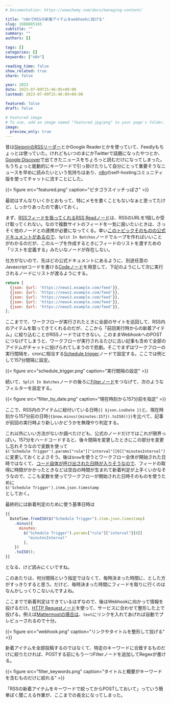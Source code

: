 ```yaml
---
# Documentation: https://wowchemy.com/docs/managing-content/

title: "n8nでRSSの新着アイテムをwebhookに投げる"
slug: 1688885165
subtitle: ""
summary: ""
authors: []

tags: []
categories: []
keywords: ["n8n"]

reading_time: false
show_related: true
share: false

year: 2023
date: 2023-07-09T15:46:05+09:00
lastmod: 2023-07-09T15:46:05+09:00

featured: false
draft: false

# Featured image
# To use, add an image named "featured.jpg/png" to your page's folder.
image:
  preview_only: true
---
```


昔は[SleipnirのRSSリーダー](https://internet.watch.impress.co.jp/cda/news/2006/03/27/11384.html)とかGoogle Readerとかを使っていて、Feedlyもちょっとは使っていた。けれどもいつのまにかTwitterで話題になったやつとか、[Google Discover](https://developers.google.com/search/docs/appearance/google-discover)で出てきたニュースをちょろっと読むだけになってしまった。もうちょっと能動的にキーワードで引っ掛けたりして自分にとって重要そうなニュースを早めに読みたいという気持ちはあり、[n8n](https://n8n.io/)のself-hostingコミュニティ版を使ってチャットに流すことにした。

{{< figure src="featured.png" caption="ピタゴラスイッチっぽさ" >}}

最初はすんなりいくかとおもって、特にメモを書くこともないなぁと思ってたけど、しっかりあったので書いておく。

まず、[RSSフィードを扱ってくれるRSS Readノード](https://docs.n8n.io/integrations/builtin/core-nodes/n8n-nodes-base.rssfeedread/)は、RSSのURLを1個しか受け取ってくれない。なので複数サイトのフィードを一気に扱いたいときは、さっそく他のノードとの連携が必要になってくる。幸い[このトピックそのものの公式ドキュメントがあるので](https://docs.n8n.io/integrations/builtin/core-nodes/n8n-nodes-base.splitinbatches/#example-usage-read-rss-feed-from-two-different-sources)、`Split In Batches`ノードでループを作ればいいことがわかるのだが、このループを作成するときにフィードのリストを渡すための「リストを定義する」みたいなノードが存在しない。

仕方がないので、先ほどの公式ドキュメントにあるように、別途任意のJavascriptコードを書ける[Codeノード](https://docs.n8n.io/integrations/builtin/core-nodes/n8n-nodes-base.code/)を用意して、下記のようにして次に実行されるノードにリストが渡るようにする。

```javascript
return [
  {json: {url: 'https://news1.example.com/feed'}},
  {json: {url: 'https://news2.example.com/feed'}},
  {json: {url: 'https://news3.example.com/feed'}},
  {json: {url: 'https://news4.example.com/feed'}},
  {json: {url: 'https://news5.example.com/feed'}},
];
```

ここまでで、ワークフローが実行されたときに全部のサイトを巡回して、RSS内のアイテムを取ってきてくれるのだが、ここから「前回実行時からの新着アイテム」に絞り込むことがRSSノードではできない。このままWebhookへのPOSTにつなげてしまうと、ワークフローが実行されるたびに古い記事も含めて全部のアイテムがチャットに投げられてしまうので悲劇。そこでまずはワークフローの実行間隔を、cronに相当する[Schedule trigger](https://docs.n8n.io/integrations/builtin/core-nodes/n8n-nodes-base.scheduletrigger/)ノードで設定する。ここでは例として157分間隔に設定。

{{< figure src="schedule_trigger.png" caption="実行間隔の設定" >}}

続いて、`Split In Batches`ノードの後ろに[Filterノード](https://docs.n8n.io/integrations/builtin/core-nodes/n8n-nodes-base.filter/)をつなげて、次のようなフィルターを設定する。

{{< figure src="filter_by_date.png" caption="現在時刻から157分前を指定" >}}

ここで、RSS内のアイテムに紐付いている日時`{{ $json.isoDate }}`と、現在時刻から157分前の日時`{{$now.minus({minutes:157}).toISO()}}`を比べて、記事が前回の実行時より新しいかどうかを無理やり判定する。

これ以外にいい方法がないか調べたけども、公式のノードだけではこれが限界っぽい。157分をハードコードすると、後々間隔を変更したときにこの部分を変更し忘れそうなので変数を使って  
`$('Schedule Trigger').params["rule"]["interval"][0]["minutesInterval"]`  
に変更しておくとよさそう。後は`$now`を使うとワークフロー全体が開始された日時ではなくて、[コード自体が呼び出された日時が入りそうなので](https://docs.n8n.io/code-examples/expressions/luxon/#variables)、フィードの取得に時間がかかったときなどは空白の時間が生まれて新着判定が上手くいかなそうなので、ここも変数を使ってワークフローが開始された日時そのものを使うために  
`$('Schedule Trigger').item.json.timestamp`  
としておく。

最終的には新着判定のために使う基準日時は
```javascript
{{
  DateTime.fromISO($("Schedule Trigger").item.json.timestamp)
    .minus({
      minutes:
        $("Schedule Trigger").params["rule"]["interval"][0][
          "minutesInterval"
        ],
    })
    .toISO();
}}
```
となる、けど読みにくいですね。

このあたりは、何分間隔という指定ではなくて、毎時決まった時間に、とした方がすっきりすると思う。だけど、毎時決まった時間にフィードを取りに行くのはなんかしっくりこないんですよね。

ここまでで新着判定はできているはずなので、後はWebhookに向かって情報を投げるだけ。[HTTP Requestノード](https://docs.n8n.io/integrations/builtin/core-nodes/n8n-nodes-base.httprequest/)を使って、サービスに合わせて整形した上で投げる。例えば[Mattermostの場合は](https://developers.mattermost.com/integrate/webhooks/incoming/)、`text`にリンクを入れてあげれば自動でプレビューされるので十分。

{{< figure src="webhook.png" caption="リンクやタイトルを整形して投げる" >}}

新着アイテムを全部投稿するのではなくて、特定のキーワードに合致するものだけに絞りたければ、POSTする前にもう一つFilterノードを追加してRegexが書ける。

{{< figure src="filter_keywords.png" caption="タイトルと概要がキーワードを含むものだけに絞れる" >}}

「RSSの新着アイテムをキーワードで絞ってからPOSTしておいて」っていう簡単ぽく聞こえる作業が、ここまでの長文になってしまった。
